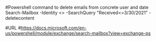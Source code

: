 #Powershell command to delete emails from concrete user and date  
Search-Mailbox -Identity <<DNUser>> -SearchQuery "Received<=3/30/2021" -deletecontent

#URL
#https://docs.microsoft.com/en-us/powershell/module/exchange/search-mailbox?view=exchange-ps
